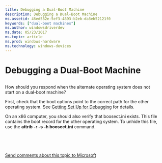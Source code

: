 ```yaml
---
title: Debugging a Dual-Boot Machine
description: Debugging a Dual-Boot Machine
ms.assetid: 46ed532e-5ef3-4893-b2eb-da8eb52121f0
keywords: ["dual-boot machines"]
ms.author: windowsdriverdev
ms.date: 05/23/2017
ms.topic: article
ms.prod: windows-hardware
ms.technology: windows-devices
---
```


# Debugging a Dual-Boot Machine


## <span id="ddk_debugging_dual_boot_machines_dbg"></span><span id="DDK_DEBUGGING_DUAL_BOOT_MACHINES_DBG"></span>


How should you respond when the alternate operating system does not start on a dual-boot machine?

First, check that the boot options point to the correct path for the other operating system. See [Getting Set Up for Debugging](getting-set-up-for-debugging.md) for details.

On an x86 computer, you should also verify that boosect.ini exists. This file contains the boot record for the other operating system. To unhide this file, use the **attrib -r -s -h boosect.ini** command.

 

 

[Send comments about this topic to Microsoft](mailto:wsddocfb@microsoft.com?subject=Documentation%20feedback%20[debugger\debugger]:%20Debugging%20a%20Dual-Boot%20Machine%20%20RELEASE:%20%285/15/2017%29&body=%0A%0APRIVACY%20STATEMENT%0A%0AWe%20use%20your%20feedback%20to%20improve%20the%20documentation.%20We%20don't%20use%20your%20email%20address%20for%20any%20other%20purpose,%20and%20we'll%20remove%20your%20email%20address%20from%20our%20system%20after%20the%20issue%20that%20you're%20reporting%20is%20fixed.%20While%20we're%20working%20to%20fix%20this%20issue,%20we%20might%20send%20you%20an%20email%20message%20to%20ask%20for%20more%20info.%20Later,%20we%20might%20also%20send%20you%20an%20email%20message%20to%20let%20you%20know%20that%20we've%20addressed%20your%20feedback.%0A%0AFor%20more%20info%20about%20Microsoft's%20privacy%20policy,%20see%20http://privacy.microsoft.com/default.aspx. "Send comments about this topic to Microsoft")




